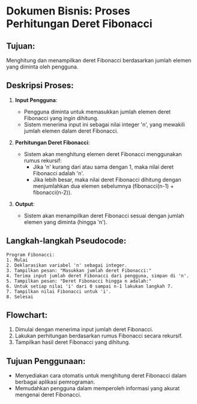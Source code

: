 
# Dokumen Bisnis: Proses Perhitungan Deret Fibonacci

## Tujuan:  
Menghitung dan menampilkan deret Fibonacci berdasarkan jumlah elemen yang diminta oleh pengguna.

## Deskripsi Proses:  
1. **Input Pengguna**:  
   - Pengguna diminta untuk memasukkan jumlah elemen deret Fibonacci yang ingin dihitung.
   - Sistem menerima input ini sebagai nilai integer 'n', yang mewakili jumlah elemen dalam deret Fibonacci.

2. **Perhitungan Deret Fibonacci**:
   - Sistem akan menghitung elemen deret Fibonacci menggunakan rumus rekursif:
     - Jika 'n' kurang dari atau sama dengan 1, maka nilai deret Fibonacci adalah 'n'.
     - Jika lebih besar, maka nilai deret Fibonacci dihitung dengan menjumlahkan dua elemen sebelumnya (fibonacci(n-1) + fibonacci(n-2)).

3. **Output**:  
   - Sistem akan menampilkan deret Fibonacci sesuai dengan jumlah elemen yang diminta (hingga 'n').

## Langkah-langkah Pseudocode:

```
Program Fibonacci:
1. Mulai
2. Deklarasikan variabel 'n' sebagai integer.
3. Tampilkan pesan: "Masukkan jumlah deret Fibonacci:"
4. Terima input jumlah deret Fibonacci dari pengguna, simpan di 'n'.
5. Tampilkan pesan: "Deret Fibonacci hingga n adalah:"
6. Untuk setiap nilai 'i' dari 0 sampai n-1 lakukan langkah 7.
7. Tampilkan nilai Fibonacci untuk 'i'.
8. Selesai
```

## Flowchart:
1. Dimulai dengan menerima input jumlah deret Fibonacci.
2. Lakukan perhitungan berdasarkan rumus Fibonacci secara rekursif.
3. Tampilkan hasil deret Fibonacci yang dihitung.

## Tujuan Penggunaan:
- Menyediakan cara otomatis untuk menghitung deret Fibonacci dalam berbagai aplikasi pemrograman.
- Memudahkan pengguna dalam memperoleh informasi yang akurat mengenai deret Fibonacci.
